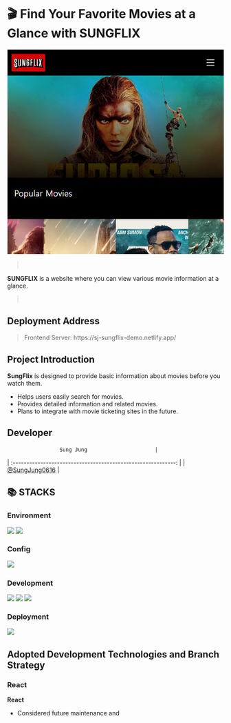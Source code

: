 # 🎬 Find Your Favorite Movies at a Glance with SUNGFLIX

![image](./public/image/main.png)

> <br>

**SUNGFLIX** is a website where you can view various movie information at a glance.

> <br>

## Deployment Address

> <div>Frontend Server: https://sj-sungflix-demo.netlify.app/</div>

## Project Introduction

**SungFlix** is designed to provide basic information about movies before you watch them.

- Helps users easily search for movies.
- Provides detailed information and related movies.
- Plans to integrate with movie ticketing sites in the future.
  <br>

## Developer

                     Sung Jung                      |

| :-----------------------------------------------------------: |
| [@SungJung0616](https://github.com/SungJung0616) |
<br>

## 📚 STACKS

### Environment

<img src="https://img.shields.io/badge/git-F05032?style=for-the-badge&logo=git&logoColor=white"> <img src="https://img.shields.io/badge/github-181717?style=for-the-badge&logo=github&logoColor=white">

### Config

<img src="https://img.shields.io/badge/NPM-%23CB3837.svg?style=for-the-badge&logo=npm&logoColor=white">

### Development

<img src="https://img.shields.io/badge/react-61DAFB?style=for-the-badge&logo=react&logoColor=black"> <img src="https://img.shields.io/badge/bootstrap-7952B3?style=for-the-badge&logo=bootstrap&logoColor=white"> <img src="https://img.shields.io/badge/javascript-F7DF1E?style=for-the-badge&logo=javascript&logoColor=black">

### Deployment

<img src="https://img.shields.io/badge/netlify-%23000000.svg?style=for-the-badge&logo=netlify&logoColor=#00C7B7">
<br>

## Adopted Development Technologies and Branch Strategy

### React

**React**

- Considered future maintenance and
